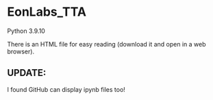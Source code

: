 # EonLabs_TTA

Python 3.9.10

There is an HTML file for easy reading (download it and open in a web browser).

## UPDATE: 
I found GitHub can display ipynb files too! 
